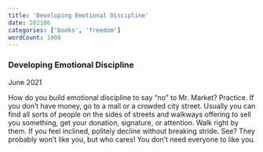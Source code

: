 ```yaml
---
title: 'Developing Emotional Discipline'
date: 202106
categories: ['books', 'freedom']
wordCount: 1000
---
```


### Developing Emotional Discipline

June 2021

How do you build emotional discipline to say “no” to Mr. Market? Practice. If you don’t have money, go to a mall or a crowded city street. Usually you can find all sorts of people on the sides of streets and walkways offering to sell you something, get your donation, signature, or attention. Walk right by them. If you feel inclined, politely decline without breaking stride. See? They probably won’t like you, but who cares! You don’t need everyone to like you. 

